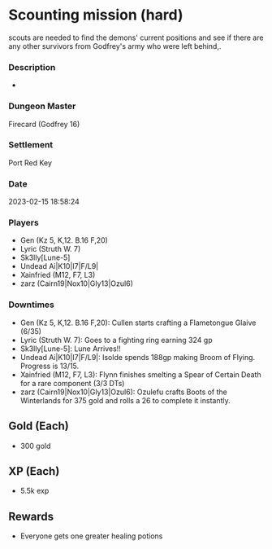 # Scounting mission (hard)
scouts are needed to find the demons' current positions and see if there are any other survivors from Godfrey's army who were left behind,.
### Description
-
### Dungeon Master
Firecard (Godfrey 16)
### Settlement
Port Red Key
### Date
2023-02-15 18:58:24
### Players
* Gen (Kz 5, K,12. B.16 F,20)
* Lyric (Struth W. 7)
* Sk3lly[Lune-5]
* Undead Ai|K10|I7|F/L9|
* Xainfried (M12, F7, L3)
* zarz (Cairn19|Nox10|Gly13|Ozul6)
### Downtimes
* Gen (Kz 5, K,12. B.16 F,20): Cullen starts crafting a Flametongue Glaive (6/35)
* Lyric (Struth W. 7): Goes to a fighting ring earning 324 gp
* Sk3lly[Lune-5]: Lune Arrives!!
* Undead Ai|K10|I7|F/L9|: Isolde spends 188gp making Broom of Flying. Progress is 13/15.
* Xainfried (M12, F7, L3): Flynn finishes smelting a Spear of Certain Death for a rare component (3/3 DTs)
* zarz (Cairn19|Nox10|Gly13|Ozul6): Ozulefu crafts Boots of the Winterlands for 375 gold and rolls a 26 to complete it instantly.
## Gold (Each)
* 300 gold
## XP (Each)
* 5.5k exp
## Rewards
* Everyone gets one greater healing potions